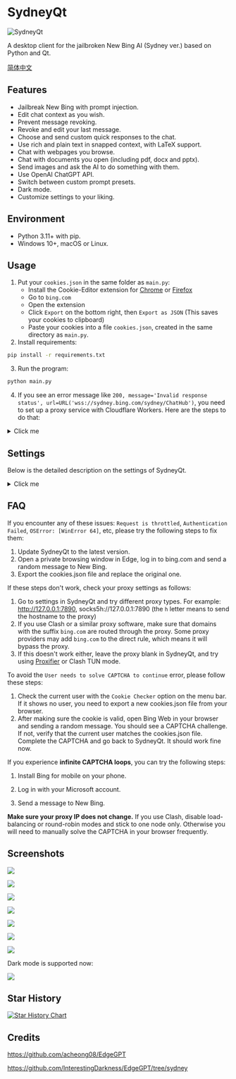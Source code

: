 # SydneyQt

![SydneyQt](https://socialify.git.ci/juzeon/SydneyQt/image?font=Inter&forks=1&logo=https%3A%2F%2Fupload.wikimedia.org%2Fwikipedia%2Fcommons%2F9%2F9c%2FBing_Fluent_Logo.svg&name=1&owner=1&pattern=Signal&stargazers=1&theme=Light)

A desktop client for the jailbroken New Bing AI (Sydney ver.) based on Python and Qt.

[简体中文](README_zh.md)

## Features

- Jailbreak New Bing with prompt injection.
- Edit chat context as you wish.
- Prevent message revoking.
- Revoke and edit your last message.
- Choose and send custom quick responses to the chat.
- Use rich and plain text in snapped context, with LaTeX support.
- Chat with webpages you browse.
- Chat with documents you open (including pdf, docx and pptx).
- Send images and ask the AI to do something with them.
- Use OpenAI ChatGPT API.
- Switch between custom prompt presets.
- Dark mode.
- Customize settings to your liking.

## Environment

- Python 3.11+ with pip.
- Windows 10+, macOS or Linux.

## Usage

1. Put your `cookies.json` in the same folder as `main.py`:
   - Install the Cookie-Editor extension for [Chrome](https://chrome.google.com/webstore/detail/cookie-editor/hlkenndednhfkekhgcdicdfddnkalmdm) or [Firefox](https://addons.mozilla.org/en-US/firefox/addon/cookie-editor/)
   - Go to `bing.com`
   - Open the extension
   - Click `Export` on the bottom right, then `Export as JSON` (This saves your cookies to clipboard)
   - Paste your cookies into a file `cookies.json`, created in the same directory as `main.py`.
2. Install requirements:

```bash
pip install -r requirements.txt
```

3. Run the program:

```bash
python main.py
```

4. If you see an error message like `200, message='Invalid response status', url=URL('wss://sydney.bing.com/sydney/ChatHub')`, you need to set up a proxy service with Cloudflare Workers. Here are the steps to do that:

<details>
<summary>Click me</summary>

1. Go to [this link](https://dash.cloudflare.com/) and sign in or sign up for a Cloudflare account.
2. In the sidebar, select `Workers & Pages`.
3. On the page that opens, click `Create application`.
4. Choose `Create Worker`.
5. Give your worker a name and click `Deploy`.
6. On the worker detail page, click `Quick edit`.
7. Copy all the code from [here](https://github.com/adams549659584/go-proxy-bingai/blob/master/cloudflare/worker.js) and paste it over the existing code in `worker.js`. Then click `Save and deploy`.
8. Copy the worker domain that looks like `xxxx-xxxx-xxxx.xxxx.workers.dev` (not a URL like `https://xxxx-xxxx-xxxx.xxxx.workers.dev/`, please remove the prefixes and suffixes) and paste it as `Wss Domain` in the settings dialog of SydneyQt. Then click `Save`.
</details>

## Settings

Below is the detailed description on the settings of SydneyQt.

<details>
<summary>Click me</summary>

- Wss Domain: Used to proxy websocket interface, break regional restrictions.
- Proxy: The proxy used to access New Bing, recommended to be an http proxy, such as Clash's 7890 port. If you use a Wss domain that is reverse-proxied by Cloudflare, you may not need a proxy to connect, but since the HTTP GET endpoint for creating conversations is still blocked, you still need a proxy.
- Dark Mode: Imported a custom css from Python Qt to implement dark mode effect, some minor rendering problems may occur on some UI, such as text overflowing buttons, etc.
- Conversation Style: New Bing provides three chat modes, namely Creative, Balanced, and Precise. Among them, Creative and Precise modes are backed by GPT-4, and Balanced mode is backed by GPT-3.5. It is recommended to use Creative mode.
- No Suggestion: New Bing will generate three suggested user responses based on AI's output results. After checking this, the suggestion bar will not be displayed, but AI will still generate suggestions, which means that you have to wait for a while after each round of message sending ends. This can't be turned off even by modifying optionsSets.
- No Search Result: There are currently two ways to disable search: instructing in the jailbreak prompt and automatically adding the "#no_search" keyword after each user-sent message. This option uses the latter.
- Font Family and Size: Font family and size settings for context box and input box.
- Stretch Factor: Used to adjust the placeholder ratio of Chat Context and User Input input box, which is an integer. The larger this value, the higher the Chat Context, and correspondingly, the smaller the User Input height.
- Suggestion on Message Revoke: Due to Microsoft's restrictions, AI may suddenly realize that something is wrong after outputting a piece of content, and then withdraw the message and apologize. Of course, revoking in a third-party client is invalid, at most it means that subsequent content cannot be output. But at the same time it will not generate reply suggestions either. Therefore, the text here is used to replace the suggestion bar display text at this time. The default is `Continue from where you stopped`, instructing AI to continue outputting. Since the new message sent will attach the chat record context in webpage_context, it will not go through external censorship, so AI can continue writing on the content that was just interrupted, unless there is sensitive output again in the continued content.
- Revoke Auto Reply Count: If the value is not 0, then when a message withdrawal is detected, it will automatically send the "message revoke suggestion" text to let AI continue writing. The maximum number of times sent will not exceed the value set here.
- Send Quick Responses Straightforward: There is a Quick button on top of the input box for quickly sending some template texts. Such as "Translate the above text into Chinese" and so on. When this option is activated, if you click on one of the template texts in Quick and there is no text in the input box, it will directly send the template text to AI; and if there is text in the input box, it will add the template text below the existing text.

Below are some ChatGPT related settings, because SydneyQt supports OpenAI's API:

- OpenAI Key: API key, usually starting with `sk-`, but the program will not validate it.
- OpenAI Endpoint: Custom OpenAI API endpoint, useful when using third-party distributors, such as `openai-sb.com` in China provides API that is much cheaper than official ones. It needs to end with `/v1`.
- Short Model & Long Model & Model Switching Threshold: Now GPT-3.5 supports 4k and 16k two models, and the two models charge differently. How to minimize costs as much as possible? Of course it is long text with long model and short text with short model. Model Switching Threshold is a token count. If the current Chat Context's token count is greater than this value, then use Long Model for the next request sent; otherwise use Short Model.
- Model Temperature: The model's temperature, between 0 and 2. The larger the value, the more random the model's output. Usually keep default.
</details>

## FAQ

If you encounter any of these issues: `Request is throttled`, `Authentication Failed`, `OSError: [WinError 64]`, etc, please try the following steps to fix them:

1. Update SydneyQt to the latest version.
2. Open a private browsing window in Edge, log in to bing.com and send a random message to New Bing.
3. Export the cookies.json file and replace the original one.

If these steps don't work, check your proxy settings as follows:

1. Go to settings in SydneyQt and try different proxy types. For example: http://127.0.0.1:7890, socks5h://127.0.0.1:7890 (the `h` letter means to send the hostname to the proxy)
2. If you use Clash or a similar proxy software, make sure that domains with the suffix `bing.com` are routed through the proxy. Some proxy providers may add `bing.com` to the direct rule, which means it will bypass the proxy.
3. If this doesn't work either, leave the proxy blank in SydneyQt, and try using [Proxifier](https://www.proxifier.com/) or Clash TUN mode.

To avoid the `User needs to solve CAPTCHA to continue` error, please follow these steps:
1. Check the current user with the `Cookie Checker` option on the menu bar. If it shows no user, you need to export a new cookies.json file from your browser.
2. After making sure the cookie is valid, open Bing Web in your browser and sending a random message. You should see a CAPTCHA challenge. If not, verify that the current user matches the cookies.json file. Complete the CAPTCHA and go back to SydneyQt. It should work fine now.

If you experience **infinite CAPTCHA loops**, you can try the following steps:

1. Install Bing for mobile on your phone.

2. Log in with your Microsoft account.

3. Send a message to New Bing.

**Make sure your proxy IP does not change.** If you use Clash, disable load-balancing or round-robin modes and stick to one node only. Otherwise you will need to manually solve the CAPTCHA in your browser frequently.

## Screenshots

![](docs/1.png)

![](docs/2.png)

![](docs/3.png)

![](docs/4.png)

![](docs/5.png)

![](docs/6.png)

![](docs/7.png)

Dark mode is supported now:

![](docs/8.png)

## Star History

[![Star History Chart](https://api.star-history.com/svg?repos=juzeon/SydneyQt&type=Date)](https://star-history.com/#juzeon/SydneyQt&Date)

## Credits

<https://github.com/acheong08/EdgeGPT>

<https://github.com/InterestingDarkness/EdgeGPT/tree/sydney>